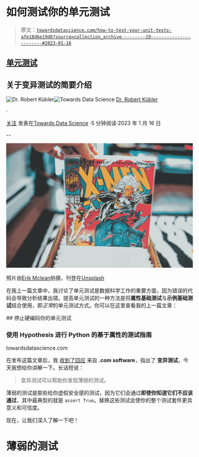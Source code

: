 # 如何测试你的单元测试

> 原文：[`towardsdatascience.com/how-to-test-your-unit-tests-afe18d6e19d8?source=collection_archive---------19-----------------------#2023-01-16`](https://towardsdatascience.com/how-to-test-your-unit-tests-afe18d6e19d8?source=collection_archive---------19-----------------------#2023-01-16)

## [单元测试](https://medium.com/tag/unit-testing)

## 关于变异测试的简要介绍

[](https://dr-robert-kuebler.medium.com/?source=post_page-----afe18d6e19d8--------------------------------)![Dr. Robert Kübler](https://dr-robert-kuebler.medium.com/?source=post_page-----afe18d6e19d8--------------------------------)[](https://towardsdatascience.com/?source=post_page-----afe18d6e19d8--------------------------------)![Towards Data Science](https://towardsdatascience.com/?source=post_page-----afe18d6e19d8--------------------------------) [Dr. Robert Kübler](https://dr-robert-kuebler.medium.com/?source=post_page-----afe18d6e19d8--------------------------------)

·

[关注](https://medium.com/m/signin?actionUrl=https%3A%2F%2Fmedium.com%2F_%2Fsubscribe%2Fuser%2F6d6b5fb431bf&operation=register&redirect=https%3A%2F%2Ftowardsdatascience.com%2Fhow-to-test-your-unit-tests-afe18d6e19d8&user=Dr.+Robert+K%C3%BCbler&userId=6d6b5fb431bf&source=post_page-6d6b5fb431bf----afe18d6e19d8---------------------post_header-----------) 发表在[Towards Data Science](https://towardsdatascience.com/?source=post_page-----afe18d6e19d8--------------------------------) ·5 分钟阅读·2023 年 1 月 16 日[](https://medium.com/m/signin?actionUrl=https%3A%2F%2Fmedium.com%2F_%2Fvote%2Ftowards-data-science%2Fafe18d6e19d8&operation=register&redirect=https%3A%2F%2Ftowardsdatascience.com%2Fhow-to-test-your-unit-tests-afe18d6e19d8&user=Dr.+Robert+K%C3%BCbler&userId=6d6b5fb431bf&source=-----afe18d6e19d8---------------------clap_footer-----------)

--

[](https://medium.com/m/signin?actionUrl=https%3A%2F%2Fmedium.com%2F_%2Fbookmark%2Fp%2Fafe18d6e19d8&operation=register&redirect=https%3A%2F%2Ftowardsdatascience.com%2Fhow-to-test-your-unit-tests-afe18d6e19d8&source=-----afe18d6e19d8---------------------bookmark_footer-----------)![](img/fbcb034d926169de17728b3dae68786b.png)

照片由[Erik Mclean](https://unsplash.com/@introspectivedsgn?utm_source=medium&utm_medium=referral)拍摄，刊登在[Unsplash](https://unsplash.com/?utm_source=medium&utm_medium=referral)

在我上一篇文章中，我讨论了单元测试是数据科学工作的重要方面，因为错误的代码会导致分析结果出错。提高单元测试的一种方法是将**属性基础测试**与**示例基础测试**结合使用，即*正常*的单元测试方式。你可以在这里查看我的上一篇文章：

[](/stop-hardcoding-your-unit-tests-e6643dfd254b?source=post_page-----afe18d6e19d8--------------------------------) ## 停止硬编码你的单元测试

### 使用 Hypothesis 进行 Python 的基于属性的测试指南

towardsdatascience.com

在发布这篇文章后，我 [收到了回应](https://medium.com/@dotcom.software/mutation-testing-is-also-an-amazing-technique-to-verify-if-weve-missed-any-edge-cases-in-our-unit-e3c63cae1a06) 来自 **.com software**，指出了 **变异测试**，今天我想给你讲解一下。长话短说：

> 变异测试可以帮助你发现薄弱的测试。

薄弱的测试是那些给你虚假安全感的测试，因为它们会通过**即使你知道它们不应该通过**，其中最典型的就是 `assert True`。替换这些测试会使你的整个测试套件更具意义和可信度。

现在，让我们深入了解一下吧！

# 薄弱的测试
